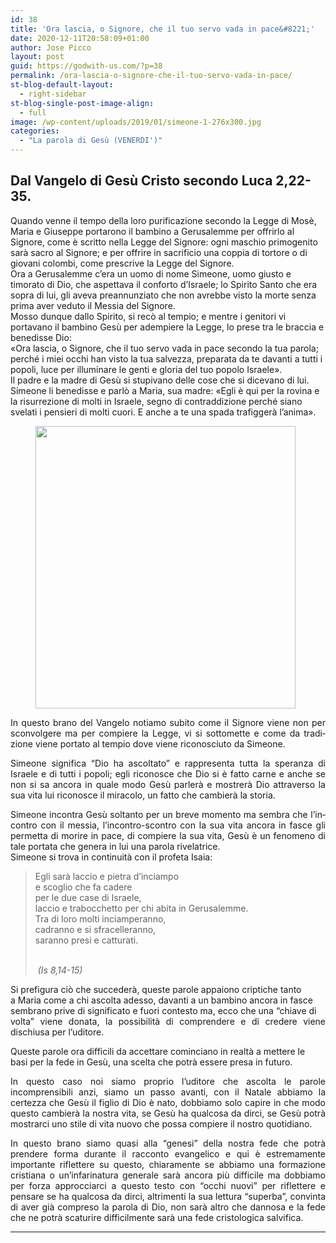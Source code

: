```yaml
---
id: 38
title: 'Ora lascia, o Signore, che il tuo servo vada in pace&#8221;'
date: 2020-12-11T20:58:09+01:00
author: Jose Picco
layout: post
guid: https://godwith-us.com/?p=38
permalink: /ora-lascia-o-signore-che-il-tuo-servo-vada-in-pace/
st-blog-default-layout:
  - right-sidebar
st-blog-single-post-image-align:
  - full
image: /wp-content/uploads/2019/01/simeone-1-276x300.jpg
categories:
  - "La parola di Gesù (VENERDI')"
---
```

## Dal Vangelo di Gesù Cristo secondo Luca&nbsp;2,22-35.

Quando venne il tempo della loro purificazione secondo la Legge di Mosè, Maria e Giuseppe portarono il bambino a Gerusalemme per offrirlo al Signore, come è scritto nella Legge del Signore: ogni maschio primogenito sarà sacro al Signore; e per offrire in sacrificio una coppia di tortore o di giovani colombi, come prescrive la Legge del Signore.  
Ora a Gerusalemme c&#8217;era un uomo di nome Simeone, uomo giusto e timorato di Dio, che aspettava il conforto d&#8217;Israele; lo Spirito Santo che era sopra di lui, gli aveva preannunziato che non avrebbe visto la morte senza prima aver veduto il Messia del Signore.  
Mosso dunque dallo Spirito, si recò al tempio; e mentre i genitori vi portavano il bambino Gesù per adempiere la Legge, lo prese tra le braccia e benedisse Dio:  
«Ora lascia, o Signore, che il tuo servo vada in pace secondo la tua parola;  
perché i miei occhi han visto la tua salvezza, preparata da te davanti a tutti i popoli, luce per illuminare le genti e gloria del tuo popolo Israele».  
Il padre e la madre di Gesù si stupivano delle cose che si dicevano di lui.  
Simeone li benedisse e parlò a Maria, sua madre: «Egli è qui per la rovina e la risurrezione di molti in Israele, segno di contraddizione perché siano svelati i pensieri di molti cuori. E anche a te una spada trafiggerà l&#8217;anima».<figure class="wp-block-image is-resized">

<img src="https://godwith-us.com/wp-content/uploads/2019/01/simeone-1-276x300.jpg" alt="" class="wp-image-93" width="416" height="452" /> </figure> 

<!-- [if gte mso 10]>





























<![endif]-->

<p style="text-align: justify;">
  <span lang="IT" style="mso-ansi-language: IT;">In questo brano del Vangelo notiamo&nbsp;subito come il Signore viene non per sconvolgere ma per compiere la Legge, vi si sottomette e&nbsp;come da tradizione viene portato al tempio dove viene&nbsp;riconosciuto da Simeone.</span>
</p>

<p style="text-align: justify;">
  <!-- /wp:paragraph -->
  
  <!-- wp:paragraph -->
</p>

<p style="text-align: justify;">
  <span lang="IT" style="mso-ansi-language: IT;">Simeone significa &#8220;Dio ha&nbsp;ascoltato&#8221; e rappresenta tutta la speranza di Israele e di tutti i popoli;&nbsp;egli riconosce che Dio si è fatto carne e anche se non si sa ancora in quale&nbsp;modo Gesù parlerà e mostrerà Dio attraverso la sua vita lui riconosce il&nbsp;miracolo, un fatto che cambierà la storia.</span>
</p>

<p style="text-align: justify;">
  <!-- /wp:paragraph -->
  
  <!-- wp:paragraph -->
</p>

<p style="margin-bottom: 0.0001pt; text-align: justify;">
  <span lang="IT" style="mso-ansi-language: IT;">Simeone incontra Gesù soltanto per un breve&nbsp;momento ma sembra che l’incontro con il messia, l’incontro-scontro con la sua&nbsp;vita ancora in fasce gli permetta di morire in pace, di compiere la sua vita, Gesù&nbsp;è un fenomeno di tale portata che genera in lui una parola rivelatrice.</span>
</p>

<p style="margin: 0cm 0cm 0.0001pt; text-align: justify;">
  <span lang="IT" style="mso-ansi-language: IT;">Simeone si trova in continuità con il profeta Isaia:</span>
</p>



<!-- wp:quote -->

<blockquote class="wp-block-quote">
  <p>
  </p>
  
  <p style="text-align: left;">
    Egli sarà laccio e pietra d&#8217;inciampo<br />e scoglio che fa cadere<br />per le due case di Israele,<br />laccio e trabocchetto per chi abita in Gerusalemme. <br />Tra di loro molti inciamperanno,<br />cadranno e si sfracelleranno,<br />saranno presi e catturati.
  </p>
  
  <p>
    <cite> <br />&nbsp;(Is 8,14-15) </cite>
  </p>
</blockquote>

<!-- /wp:quote -->

<!-- wp:paragraph -->



<!-- /wp:paragraph -->

<!-- wp:paragraph {"align":"left"} -->

<p style="text-align: justify;">
  Si prefigura ciò&nbsp;che succederà, queste parole appaiono criptiche tanto<br />a Maria come a chi ascolta adesso, davanti a un bambino ancora in fasce<br />sembrano prive di significato e fuori contesto ma, ecco che una “chiave di<br />volta” viene donata, la possibilità di comprendere e di credere viene dischiusa&nbsp;per l’uditore.
</p>

<p style="text-align: justify;">
  <!-- /wp:paragraph -->
</p>

<p style="text-align: justify;">
  <!-- wp:paragraph -->
</p>

<p style="text-align: justify;">
  Queste parole ora difficili da accettare cominciano in realtà a mettere le<br />basi per la fede in Gesù, una scelta che potrà essere presa in futuro.
</p>

<p style="text-align: justify;">
  <!-- /wp:paragraph -->
</p>

<p style="text-align: justify;">
  <!-- wp:paragraph -->
</p>

<p style="text-align: justify;">
  In questo caso noi siamo proprio&nbsp;l’uditore che ascolta le parole incomprensibili anzi, siamo un passo avanti,&nbsp;con il Natale abbiamo la certezza che Gesù il figlio di Dio è nato, dobbiamo&nbsp;solo capire in che modo questo cambierà la nostra vita, se Gesù ha qualcosa da dirci, se Gesù potrà mostrarci uno stile di vita nuovo che possa compiere il nostro quotidiano.
</p>

<p style="text-align: justify;">
  <!-- /wp:paragraph -->
</p>

<p style="text-align: justify;">
  <!-- wp:paragraph -->
</p>

<p style="text-align: justify;">
  In questo brano siamo quasi alla “genesi”&nbsp;della nostra fede che potrà prendere forma durante il racconto evangelico e qui è estremamente importante riflettere su questo, chiaramente se abbiamo una formazione cristiana o un’infarinatura generale sarà ancora più difficile ma dobbiamo per forza approcciarci a questo testo con “occhi nuovi” per riflettere e pensare se ha qualcosa da dirci, altrimenti la sua lettura “superba”, convinta di aver già compreso la parola di Dio, non sarà altro che dannosa e la fede che ne potrà scaturire difficilmente sarà una fede cristologica salvifica.
</p>

<!-- /wp:paragraph -->

<!-- wp:separator -->

<hr class="wp-block-separator" />

<!-- /wp:separator -->













<!-- wp:paragraph -->



<!-- /wp:paragraph -->